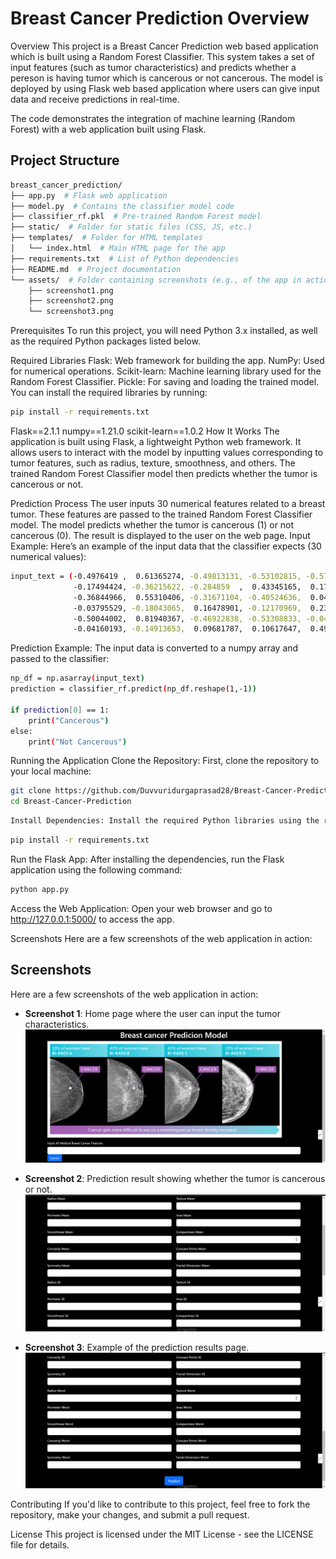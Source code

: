 # Breast Cancer Prediction Overview
Overview
This project is a Breast Cancer Prediction web based application which is built using a Random Forest Classifier. This system takes a set of input features (such as tumor characteristics) and predicts whether a pereson is having tumor which is cancerous or not cancerous. The model is deployed by using Flask web based application where users can give input data and receive predictions in real-time.

The code demonstrates the integration of machine learning (Random Forest) with a web application built using Flask.

## Project Structure

```bash
breast_cancer_prediction/
├── app.py  # Flask web application
├── model.py  # Contains the classifier model code
├── classifier_rf.pkl  # Pre-trained Random Forest model
├── static/  # Folder for static files (CSS, JS, etc.)
├── templates/  # Folder for HTML templates
│   └── index.html  # Main HTML page for the app
├── requirements.txt  # List of Python dependencies
├── README.md  # Project documentation
└── assets/  # Folder containing screenshots (e.g., of the app in action)
    ├── screenshot1.png
    ├── screenshot2.png
    └── screenshot3.png
```


Prerequisites
To run this project, you will need Python 3.x installed, as well as the required Python packages listed below.

Required Libraries
Flask: Web framework for building the app.
NumPy: Used for numerical operations.
Scikit-learn: Machine learning library used for the Random Forest Classifier.
Pickle: For saving and loading the trained model.
You can install the required libraries by running:

```bash
pip install -r requirements.txt
```
Flask==2.1.1
numpy==1.21.0
scikit-learn==1.0.2
How It Works
The application is built using Flask, a lightweight Python web framework. It allows users to interact with the model by inputting values corresponding to tumor features, such as radius, texture, smoothness, and others. The trained Random Forest Classifier model then predicts whether the tumor is cancerous or not.

Prediction Process
The user inputs 30 numerical features related to a breast tumor.
These features are passed to the trained Random Forest Classifier model.
The model predicts whether the tumor is cancerous (1) or not cancerous (0).
The result is displayed to the user on the web page.
Input Example:
Here’s an example of the input data that the classifier expects (30 numerical values):

```bash
input_text = (-0.4976419 ,  0.61365274, -0.49813131, -0.53102815, -0.57694824,
              -0.17494424, -0.36215622, -0.284859  ,  0.43345165,  0.17818232,
              -0.36844966,  0.55310406, -0.31671104, -0.40524636,  0.04025752,
              -0.03795529, -0.18043065,  0.16478901, -0.12170969,  0.23079329,
              -0.50044002,  0.81940367, -0.46922838, -0.53308833, -0.04910117,
              -0.04160193, -0.14913653,  0.09681787,  0.10617647,  0.49035329)
```
Prediction Example:
The input data is converted to a numpy array and passed to the classifier:

```bash
np_df = np.asarray(input_text)
prediction = classifier_rf.predict(np_df.reshape(1,-1))

if prediction[0] == 1:
    print("Cancerous")
else:
    print("Not Cancerous")
```
Running the Application
Clone the Repository: First, clone the repository to your local machine:

```bash
git clone https://github.com/Duvvuridurgaprasad28/Breast-Cancer-Prediction.git
cd Breast-Cancer-Prediction
```
```bash
Install Dependencies: Install the required Python libraries using the requirements.txt file:
```
```bash
pip install -r requirements.txt
```
Run the Flask App: After installing the dependencies, run the Flask application using the following command:

```bash
python app.py
```
Access the Web Application: Open your web browser and go to http://127.0.0.1:5000/ to access the app.

Screenshots
Here are a few screenshots of the web application in action:

## Screenshots

Here are a few screenshots of the web application in action:

- **Screenshot 1**: Home page where the user can input the tumor characteristics.
  ![Screenshot 1](assets/screenshot1.png)

- **Screenshot 2**: Prediction result showing whether the tumor is cancerous or not.
  ![Screenshot 2](assets/screenshot2.png)

- **Screenshot 3**: Example of the prediction results page.
  ![Screenshot 3](assets/screenshot3.png)


Contributing
If you'd like to contribute to this project, feel free to fork the repository, make your changes, and submit a pull request.

License
This project is licensed under the MIT License - see the LICENSE file for details.

